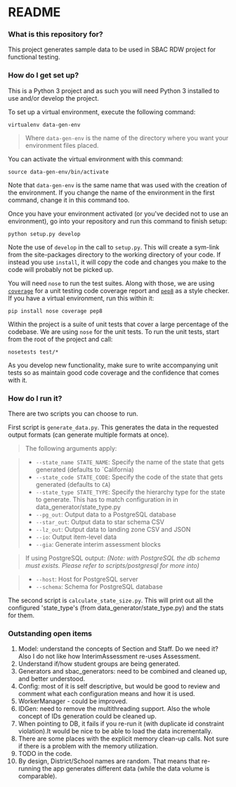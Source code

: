 # README #

### What is this repository for? ###

This project generates sample data to be used in SBAC RDW project for functional testing.

### How do I get set up? ###

This is a Python 3 project and as such you will need Python 3 installed to use and/or develop the project.

To set up a virtual environment, execute the following command:

    virtualenv data-gen-env

> Where `data-gen-env` is the name of the directory where you want your environment files placed. 

You can activate the virtual environment with this command:

    source data-gen-env/bin/activate

Note that `data-gen-env` is the same name that was used with the creation of the environment. If you change the name of
the environment in the first command, change it in this command too.

Once you have your environment activated (or you've decided not to use an environment), go into your repository and run
this command to finish setup:

    python setup.py develop

Note the use of `develop` in the call to `setup.py`. This will create a sym-link from the site-packages directory to the
working directory of your code. If instead you use `install`, it will copy the code and changes you make to the code
will probably not be picked up.

You will need `nose` to run the test suites. Along with those, we are using
[`coverage`](http://nedbatchelder.com/code/coverage/) for a unit testing code coverage report and
[`pep8`](http://pep8.readthedocs.org/en/latest/) as a style checker. If you have a virtual environment, run this within
it:

    pip install nose coverage pep8

Within the project is a suite of unit tests that cover a large percentage of the codebase. We are using `nose` for the
unit tests. To run the unit tests, start from the root of the project and call:

    nosetests test/*

As you develop new functionality, make sure to write accompanying unit tests so as maintain good code coverage and the
confidence that comes with it.

### How do I run it? ###

There are two scripts you can choose to run.

First script is `generate_data.py`. This generates the data in the requested output formats (can generate multiple formats at once).

> The following arguments apply:

> * `--state_name STATE_NAME`: Specify the name of the state that gets generated (defaults to `California)
> * `--state_code STATE_CODE`: Specify the code of the state that gets generated (defaults to `CA`)
> * `--state_type STATE_TYPE`: Specify the hierarchy type for the state to generate. This has to match configuration in in data_generator/state_type.py 
> * `--pg_out`: Output data to a PostgreSQL database
> * `--star_out`: Output data to star schema CSV
> * `--lz_out`: Output data to landing zone CSV and JSON
> * `--io`: Output item-level data
> * `--gia`: Generate interim assessment blocks

> If using PostgreSQL output:
*(Note: with PostgreSQL the db schema must exists. Please refer to scripts/postgresql for more into)*

> * `--host`: Host for PostgreSQL server
> * `--schema`: Schema for PostgreSQL database

The second script is `calculate_state_size.py`.
This will print out all the configured 'state_type's (from data_generator/state_type.py) and the stats for them.

### Outstanding open items  ###
1. Model: understand the concepts of Section and Staff. Do we need it? Also I do not like how InterimAssessment re-uses Assessment.
2. Understand if/how student groups are being generated.
3. Generators and sbac_generators: need to be combined and cleaned up, and better understood.
4. Config: most of it is self descriptive, but would be good to review and comment what each configuration means and how it is used.
5. WorkerManager - could be improved.
6. IDGen: need to remove the multithreading support. Also the whole concept of IDs generation could be cleaned up. 
7. When pointing to DB, it fails if you re-run it (with duplicate id constraint violation).It would be nice to be able to load the data incrementally.
8. There are some places with the explicit memory clean-up calls. Not sure if there is a problem with the memory utilization.
9. TODO in the code. 
10. By design, District/School names are random. That means that re-running the app generates different data (while the data volume is comparable).